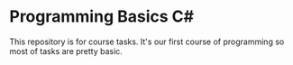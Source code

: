 # Programming Basics C#

 This repository is for course tasks.
 It's our first course of programming so most of tasks are pretty basic.
 
 
